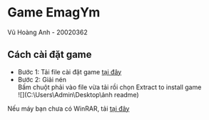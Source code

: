 # Game EmagYm
Vũ Hoàng Anh - 20020362

## Cách cài đặt game
+ Bước 1: Tải file cài đặt game [tại đây](https://drive.google.com/file/d/1gX0Af2JG1avkHUA8bQpVXD-hZZvBWAvR/view?usp=sharing)   
+ Bước 2: Giải nén  
Bấm chuột phải vào file vừa tải rồi chọn Extract to install game  
![](C:\Users\Admin\Desktop\ảnh readme)   

Nếu máy bạn chưa có WinRAR, tải [tại đây](https://download.com.vn/winrar-5250)   

